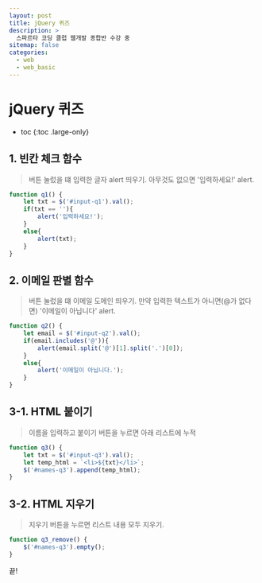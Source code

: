 ```yaml
---
layout: post
title: jQuery 퀴즈
description: >
  스파르타 코딩 클럽 웹개발 종합반 수강 중
sitemap: false
categories:
  - web
  - web_basic
---
```


# jQuery 퀴즈

* toc
{:toc .large-only}

## 1. 빈칸 체크 함수

> 버튼 눌렀을 떄 입력한 글자 alert 띄우기. 아무것도 없으면 '입력하세요!' alert.

```js
function q1() {
    let txt = $('#input-q1').val();
    if(txt == ''){
        alert('입력하세요!');
    }
    else{
        alert(txt);
    }
}
```

## 2. 이메일 판별 함수

> 버튼 눌렀을 떄 이메일 도메인 띄우기. 만약 입력한 텍스트가 아니면(@가 없다면) '이메일이 아닙니다' alert.

```js
function q2() {
    let email = $('#input-q2').val();
    if(email.includes('@')){
        alert(email.split('@')[1].split('.')[0]);
    }
    else{
        alert('이메일이 아닙니다.');
    }
}
```

## 3-1. HTML 붙이기

> 이름을 입력하고 붙이기 버튼을 누르면 아래 리스트에 누적

```js
function q3() {
    let txt = $('#input-q3').val();
    let temp_html = `<li>${txt}</li>`;
    $('#names-q3').append(temp_html);
}
```

## 3-2. HTML 지우기

> 지우기 버튼을 누르면 리스트 내용 모두 지우기.

```js
function q3_remove() {
    $('#names-q3').empty();
}
```

끝!